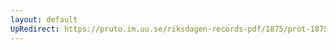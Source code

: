 ```yaml
---
layout: default
UpRedirect: https://pruto.im.uu.se/riksdagen-records-pdf/1875/prot-1875--fk--013.pdf
---
```

